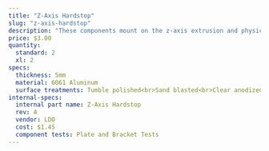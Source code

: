 ```yaml
---
title: "Z-Axis Hardstop"
slug: "z-axis-hardstop"
description: "These components mount on the z-axis extrusion and physically limit how low and high FarmBot can move the z-axis."
price: $3.00
quantity:
  standard: 2
  xl: 2
specs:
  thickness: 5mm
  material: 6061 Aluminum
  surface treatments: Tumble polished<br>Sand blasted<br>Clear anodized
internal-specs:
  internal part name: Z-Axis Hardstop
  rev: A
  vendor: LDO
  cost: $1.45
  component tests: Plate and Bracket Tests
---
```

